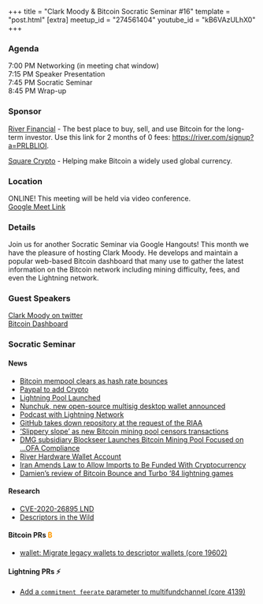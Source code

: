 +++
title = "Clark Moody & Bitcoin Socratic Seminar #16"
template = "post.html"
[extra]
meetup_id = "274561404"
youtube_id = "kB6VAzULhX0"
+++

### Agenda  

7:00 PM Networking (in meeting chat window)  
7:15 PM Speaker Presentation  
7:45 PM Socratic Seminar  
8:45 PM Wrap-up  

### Sponsor  

[River Financial](https://river.com/) - The best place to buy, sell, and use Bitcoin for the 
long-term investor. Use this link for 2 months of 0 fees: <https://river.com/signup?a=PRLBLIOI>.

[Square Crypto](https://twitter.com/sqcrypto) - Helping make Bitcoin a widely used global currency.

 ### Location  

ONLINE! This meeting will be held via video conference.  
[Google Meet Link](https://meet.google.com/tbr-qjyk-ndv)

### Details  

Join us for another Socratic Seminar via Google Hangouts! This month we have the pleasure of
hosting Clark Moody. He develops and maintain a popular web-based Bitcoin dashboard that many use
to gather the latest information on the Bitcoin network including mining difficulty, fees, and even
the Lightning network.

### Guest Speakers

[Clark Moody on twitter](https://twitter.com/clarkmoody)<br>
[Bitcoin Dashboard](https://bitcoin.clarkmoody.com/dashboard/)

### Socratic Seminar

#### News  

  - [Bitcoin mempool clears as hash rate bounces](https://www.btctimes.com/news/bitcoin-mempool-clears-as-hash-rate-bounces-from-lows)
  - [Paypal to add Crypto](https://www.btctimes.com/news/PayPal-looks-to-embrace-cbdcs)
  - [Lightning Pool Launched](https://lightning.engineering/posts/2020-11-02-lightning-pool/)
  - [Nunchuk, new open-source multisig desktop wallet announced](https://twitter.com/nunchuk_io/status/1324093744493178880)
  - [Podcast with Lightning Network](https://twitter.com/adamcurry/status/1325109679962337281?s=20)
  - [GitHub takes down repository at the request of the RIAA](https://techcrunch.com/2020/10/23/the-riaa-is-coming-for-the-youtube-downloaders/)
  - [‘Slippery slope’ as new Bitcoin mining pool censors transactions](https://cointelegraph.com/news/slippery-slope-as-new-bitcoin-mining-pool-censors-transactions)
  - [DMG subsidiary Blockseer Launches Bitcoin Mining Pool Focused on ...OFA Compliance](https://stockhouse.com/news/press-releases/2020/10/29/dmg-s-subsidiary-blockseer-launches-bitcoin-mining-pool-focused-on-good)
  - [River Hardware Wallet Account](https://blog.river.com/announcing-hardware-wallet-account/)
  - [Iran Amends Law to Allow Imports to Be Funded With Cryptocurrency](https://www.coindesk.com/iran-amends-law-to-allow-imports-to-be-funded-with-cryptocurrency)
  - [Damien’s review of Bitcoin Bounce and Turbo ‘84 lightning games](https://thndr.games/games)

#### Research  

  - [CVE-2020-26895 LND](https://lists.linuxfoundation.org/pipermail/lightning-dev/2020-October/002858.html)
  - [Descriptors in the Wild](https://bitcoindevkit.org/blog/2020/11/descriptors-in-the-wild/)

#### Bitcoin PRs <font color="#FF9900">₿</font>  

  - [wallet: Migrate legacy wallets to descriptor wallets (core 19602)](https://github.com/bitcoin/bitcoin/pull/19602)

#### Lightning PRs ⚡ 

  - [Add a `commitment feerate` parameter to multifundchannel (core 4139)](https://github.com/ElementsProject/lightning/pull/4139)
